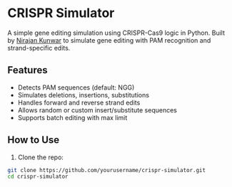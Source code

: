 # CRISPR Simulator 

A simple gene editing simulation using CRISPR-Cas9 logic in Python. Built by [Nirajan Kunwar](https://github.com/yourusername) to simulate gene editing with PAM recognition and strand-specific edits.

##  Features
- Detects PAM sequences (default: NGG)
- Simulates deletions, insertions, substitutions
- Handles forward and reverse strand edits
- Allows random or custom insert/substitute sequences
- Supports batch editing with max limit

##  How to Use

1. Clone the repo:
```bash
git clone https://github.com/yourusername/crispr-simulator.git
cd crispr-simulator
